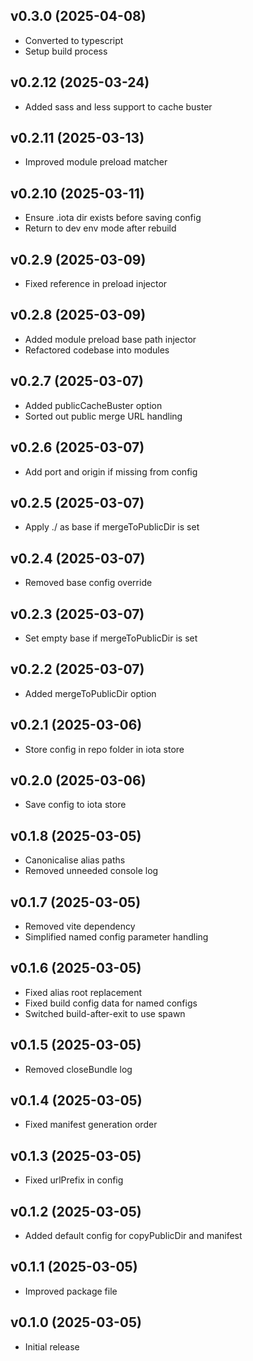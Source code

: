 ## v0.3.0 (2025-04-08)
* Converted to typescript
* Setup build process

## v0.2.12 (2025-03-24)
* Added sass and less support to cache buster

## v0.2.11 (2025-03-13)
* Improved module preload matcher

## v0.2.10 (2025-03-11)
* Ensure .iota dir exists before saving config
* Return to dev env mode after rebuild

## v0.2.9 (2025-03-09)
* Fixed reference in preload injector

## v0.2.8 (2025-03-09)
* Added module preload base path injector
* Refactored codebase into modules

## v0.2.7 (2025-03-07)
* Added publicCacheBuster option
* Sorted out public merge URL handling

## v0.2.6 (2025-03-07)
* Add port and origin if missing from config

## v0.2.5 (2025-03-07)
* Apply ./ as base if mergeToPublicDir is set

## v0.2.4 (2025-03-07)
* Removed base config override

## v0.2.3 (2025-03-07)
* Set empty base if mergeToPublicDir is set

## v0.2.2 (2025-03-07)
* Added mergeToPublicDir option

## v0.2.1 (2025-03-06)
* Store config in repo folder in iota store

## v0.2.0 (2025-03-06)
* Save config to iota store

## v0.1.8 (2025-03-05)
* Canonicalise alias paths
* Removed unneeded console log

## v0.1.7 (2025-03-05)
* Removed vite dependency
* Simplified named config parameter handling

## v0.1.6 (2025-03-05)
* Fixed alias root replacement
* Fixed build config data for named configs
* Switched build-after-exit to use spawn

## v0.1.5 (2025-03-05)
* Removed closeBundle log

## v0.1.4 (2025-03-05)
* Fixed manifest generation order

## v0.1.3 (2025-03-05)
* Fixed urlPrefix in config

## v0.1.2 (2025-03-05)
* Added default config for copyPublicDir and manifest

## v0.1.1 (2025-03-05)
* Improved package file

## v0.1.0 (2025-03-05)
* Initial release
